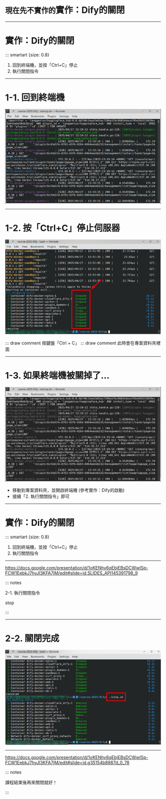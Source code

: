 # <small>現在先不實作的</small>實作：Dify的關閉

----

# 實作：Dify的關閉

::: smartart {size: 0.8}

1. 回到終端機，並按「Ctrl+C」停止
2. 執行關閉指令

----

# 1-1. 回到終端機

![alt text](<3.Dify開關篇/3關閉/20250427-2150 回到終端機.png>)

----

# 1-2. 按「Ctrl+C」停止伺服器

![alt text](<3.Dify開關篇/3關閉/2025-04-27_21-54 停止.png>)

::: draw comment 按鍵盤「Ctrl + C」
::: draw comment 此時會在專案資料夾裡面

----

# 1-3. 如果終端機被關掉了...

![alt text](<3.Dify開關篇/3關閉/20250427-2150 回到終端機 灰色.png>)

- 移動到專案資料夾，並開啟終端機 (參考實作：Dify的啟動)
- 接續「2. 執行關閉指令」即可
----

# 實作：Dify的關閉

::: smartart {size: 0.8}

1. 回到終端機，並按「Ctrl+C」停止
2. 執行關閉指令

----

https://docs.google.com/presentation/d/1oKENhy6qEbjEBsDCWwISp-FCW1EebkJ7hyJl3KFA7jM/edit#slide=id.SLIDES_API145391798_9

::: notes

2-1. 執行關閉指令

stop

:::

----

# 2-2. 關閉完成

![alt text](<3.Dify開關篇/3關閉/2025-04-27_21-57 停止執行結果.png>)

----

https://docs.google.com/presentation/d/1oKENhy6qEbjEBsDCWwISp-FCW1EebkJ7hyJl3KFA7jM/edit#slide=id.g35154b8887d_0_78

::: notes

課程結束後再來關閉就好！

:::